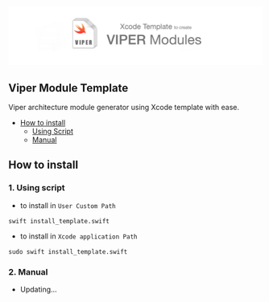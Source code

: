 ![](assets/main.jpg)

## Viper Module Template

Viper architecture module generator using Xcode template with ease.

- [How to install](#how-to-install)
  - [Using Script](#using-script)
  - [Manual](#manual)

## How to install

### 1. Using script

- to install in `User Custom Path`

```shell
swift install_template.swift
```

- to install in `Xcode application Path` 

```shell
sudo swift install_template.swift
```

### 2. Manual

- Updating...